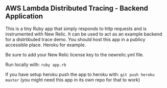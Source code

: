 ## AWS Lambda Distributed Tracing - Backend Application

This is a tiny Ruby app that simply responds to http requests and is instrumented with New Relic. It can be used to act as an example backend for a distrtibuted trace demo. You should host this app in a publicy accessible place. Heroku for example.

Be sure to add your New Relic license key to the newrelic.yml file.

Run locally with: `ruby app.rb`

If you have setup heroku push the app to heroku with: `git push heroku master` (you might need this app in its own repo for that to work)